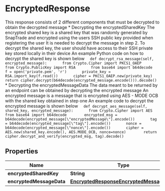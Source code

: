 

# EncryptedResponse

This response consists of 2 different components that must be decrypted to obtain the decrypted message  * Decrypting the encryptedSharedKey    The encrypted shared key is a shared key that was randomly generated by SnapTrade and encrypted using the users SSH public key provided when registering the user   It is needed to decrypt the message in step 2.    To decrypt the shared key, the user should have access to their SSH private key stored locally in their device    An example Python code on how to decrypt the shared key is shown below    ```   def decrypt_rsa_message(self, encrypted_message):       from Crypto.Cipher import PKCS1_OAEP       from Crypto.PublicKey import RSA       from base64 import b64decode        f = open('private.pem', 'r')       private_key = RSA.import_key(f.read())       cipher = PKCS1_OAEP.new(private_key)        return cipher.decrypt(b64decode(encrypted_message.encode())).decode()   ```  * Decrypting the encryptedMessageData     The data meant to be returned by an endpoint can be obtained by decrypting the encrypted message     An encrypted message is a message that is encrypted using AES - MODE OCB with the shared key obtained in step one    An example code to decrypt the encrypted message is shown below    ```   def decrypt_aes_message(self, shared_key, encrypted_message):       from Crypto.Cipher import AES       from base64 import b64decode        encrypted_msg = b64decode(encrypted_message[\"encryptedMessage\"].encode())       tag = b64decode(encrypted_message[\"tag\"].encode())       nonce = b64decode(encrypted_message[\"nonce\"].encode())       cipher = AES.new(shared_key.encode(), AES.MODE_OCB, nonce=nonce)        return cipher.decrypt_and_verify(encrypted_msg, tag).decode()   ``` 

## Properties

| Name | Type | Description | Notes |
|------------ | ------------- | ------------- | -------------|
|**encryptedSharedKey** | **String** |  |  [optional] |
|**encryptedMessageData** | [**EncryptedResponseEncryptedMessageData**](EncryptedResponseEncryptedMessageData.md) |  |  [optional] |



